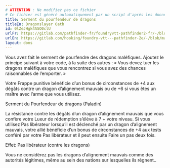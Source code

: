 ```yaml
---
# ATTENTION : Ne modifiez pas ce fichier
# Ce fichier est généré automatiquement par un script d'après les données du module Foundry VTT officiel et de sa traduction
title: Serment du pourfendeur de dragons
titleEn: Dragonslayer Oath
id: 0lZeJHgk4ASO0clU
urlFr: https://gitlab.com/pathfinder-fr/foundryvtt-pathfinder2-fr/-/blob/master/data/feats/0lZeJHgk4ASO0clU.htm
urlEn: https://gitlab.com/hooking/foundry-vtt---pathfinder-2e/-/blob/master/packs/data/feats.db/dragonslayer-oath.json
layout: dons
---
```

Vous avez fait le serment de pourfendre des dragons maléfiques. Ajoutez le principe suivant à votre code, à la suite des autres : « Vous devez tuer les dragons maléfiques que vous rencontrez si vous avez des chances raisonnables de l’emporter. »

Votre Frappe punitive bénéficie d’un bonus de circonstances de +4 aux dégâts contre un dragon d’alignement mauvais ou de +6 si vous êtes un maître avec l’arme que vous utilisez.

Serment du Pourfendeur de dragons (Paladin)

La résistance contre les dégâts d’un dragon d’alignement mauvais que vous confère votre Lueur de rédemption s’élève à 7 + votre niveau. Si vous utilisez Pas libérateur lorsqu’il est déclenché par un dragon d’alignement mauvais, votre allié bénéficie d’un bonus de circonstances de +4 aux tests conféré par votre Pas libérateur et il peut ensuite Faire un pas deux fois.

Effet: Pas libérateur (contre les dragons)

Vous ne considérez pas les dragons d’alignement mauvais comme des autorités légitimes, même au sein des nations sur lesquelles ils règnent..
